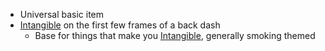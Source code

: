 - Universal basic item
- [Intangible](docs/gameplay_spec/genre_mechanics/intangible.md) on the first few frames of a back dash
	- Base for things that make you [Intangible](docs/gameplay_spec/genre_mechanics/intangible.md), generally smoking themed